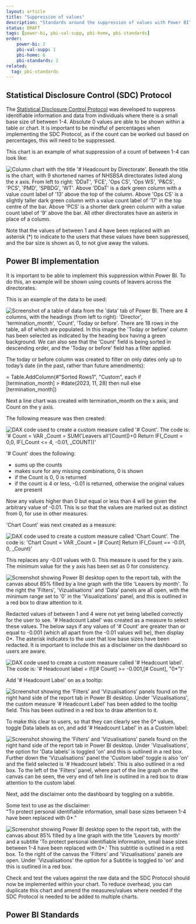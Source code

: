 ```yaml
---
layout: article
title: "Suppression of values"
description: "Standards around the suppression of values with Power BI"
status: DRAFT
tags: [power-bi, pbi-val-supp, pbi-home, pbi-standards]
order:
    power-bi: 2
    pbi-val-supp: 1
    pbi-home: 6
    pbi-standards: 2
related:
  tag: pbi-standards
---
```

## Statistical Disclosure Control (SDC) Protocol  
  
The [Statistical Disclosure Control Protocol][link 1] was developed to suppress identifiable information and data from individuals where there is a small base size of between 1-4. Absolute 0 values are able to be shown within a table or chart. It is important to be mindful of percentages when implementing the SDC Protocol, as if the count can be worked out based on percentages, this will need to be suppressed.  
  
This chart is an example of what suppression of a count of between 1-4 can look like:  
  
![Column chart with the title '# Headcount by Directorate'. Beneath the title is the chart, with 9 shortened names of NHSBSA directorates listed along the x axis. From left to right: 'DDaT', 'FCE', 'Ops CS', 'Ops WS', 'P&CS', 'PCS', 'PMD', 'SPBDG', 'WT'. Above 'DDaT' is a dark green column with a value count label of '13' above the top of the column. Above 'Ops CS' is a slightly taller dark green column with a value count label of '17' in the top centre of the bar. Above 'PCS' is a shorter dark green column with a value count label of '9' above the bar. All other directorates have an asterix in place of a column.](../images/value-image.png)  
  
Note that the values of between 1 and 4 have been replaced with an asterisk (*) to indicate to the users that these values have been suppressed, and the bar size is shown as 0, to not give away the values.  
  

## Power BI implementation  
  
It is important to be able to implement this suppression within Power BI. To do this, an example will be shown using counts of leavers across the directorates.  
  
This is an example of the data to be used:  
  
![Screenshot of a table of data from the 'data' tab of Power BI. There are 4 columns, with the headings (from left to right): 'Director', 'termination_month', 'Count', 'Today or before'. There are 18 rows in the table, all of which are populated. In this image the 'Today or before' column has been selected as indicated by the heading box having a green background. We can also see that the 'Count' field is being sorted in descending order, and the 'Today or before' field has a filter applied.](../images/value-image2.png)  
  
The today or before column was created to filter on only dates only up to today’s date (in the past, rather than future amendments):  
  
= Table.AddColumn(#"Sorted Rows1", "Custom", each if [termination_month] > #date(2023, 11, 28) then null else [termination_month])  
  
Next a line chart was created with termination_month on the x axis, and Count on the y axis.  
  
The following measure was then created:  
  
![DAX code used to create a custom measure called '# Count'. The code is: '# Count = VAR _Count = SUM('Leavers all'[Count])+0 Return IF(_Count = 0,0, IF(_Count <= 4, -0.01, _COUNT))'](../images/value-image3.png)  
  
'# Count' does the following:  
- sums up the counts
- makes sure for any missing combinations, 0 is shown
- if the Count is 0, 0 is returned
- if the count is 4 or less, -0.01 is returned, otherwise the original values are present  
  
Now any values higher than 0 but equal or less than 4 will be given the arbitrary value of -0.01. This is so that the values are marked out as distinct from 0, for use in other measures.  
  
'Chart Count' was next created as a measure:  
  
![DAX code used to create a custom measure called 'Chart Count'. The code is: 'Chart Count = VAR _Count = [# Count] Return IF(_Count == -0.01, 0, _Count)'](../images/value-image4.png)  
  
This replaces any -0.01 values with 0. This measure is used for the y axis.  
The minimum value for the y axis has been set as 0 for consistency.  
  
![Screenshot showing Power BI desktop open to the report tab, with the canvas about 85% filled by a line graph with the title 'Leavers by month'. To the right the 'Filters', 'Vizualisations' and 'Data' panels are all open, with the minimum range set to '0' in the 'Visualizations' panel, and this is outlined in a red box to draw attention to it.](../images/value-image5.png)  
  
Redacted values of between 1 and 4 were not yet being labelled correctly for the user to see.
'# Headcount Label' was created as a measure to select these values. The below says if any values of '# Count' are greater than or equal to -0.001 (which all apart from the -0.01 values will be), then display 0*. The asterisk indicates to the user that low base sizes have been redacted. It is important to include this as a disclaimer on the dashboard so users are aware.  
  
![DAX code used to create a custom measure called '# Headcount label'. The code is: '# Headcount label = if([# Count] >= -0.001,[# Count], "0*")'](../images/value-image6.png)  
  
Add '# Headcount Label' on as a tooltip:  
  
![Screenshot showing the 'Filters' and 'Vizualisations' panels found on the right hand side of the report tab in Power BI desktop. Under 'Vizualisations', the custom measure '# Headcount Label' has been added to the tooltip field. This has been outlined in a red box to draw attention to it. ](../images/value-image7.png)  
  
To make this clear to users, so that they can clearly see the 0* values, toggle Data labels as on, and add '# Headcount Label' in as a Custom label:  
  
![Screenshot showing the 'Filters' and 'Vizualisations' panels found on the right hand side of the report tab in Power BI desktop. Under 'Vizualisations', the option for 'Data labels' is toggled 'on' and this is outlined in a red box. Further down the 'Vizualisations' panel the 'Custom label' toggle is also 'on' and the field selected is '# Headcount lebels'. This is also outlined in a red box. To the left of the 'Filters' panel, where part of the line graph on the canvas can be seen, the very end of teh line is outlined in a red box to draw attention to the custom label. ](../images/value-image8.png)  
  
Next, add the disclaimer onto the dashboard by toggling on a subtitle.  
  
Some text to use as the disclaimer:  
"To protect personal identifiable information, small base sizes between 1-4 have been replaced with 0*."  
  
![Screenshot showing Power BI desktop open to the report tab, with the canvas about 85% filled by a line graph with the title 'Leavers by month' and a subtitle 'To protect personal identifiable information, small base sizes between 1-4 have been replaced with 0*.' This subtitle is outlined in a red box. To the right of the canvas the 'Filters' and 'Vizualisations' panels are open. Under 'Vizualisations' the option for a Subtitle is toggled to 'on' and this is outlined in a red box. ](../images/value-image9.png)  
  
Check and test the values against the raw data and the SDC Protocol should now be implemented within your chart. To reduce overhead, you can duplicate this chart and amend the measures/values where needed if the SDC Protocol is needed to be added to multiple charts.  
  
    
## Power BI Standards




  


[link 1]: https://www.nhsbsa.nhs.uk/sites/default/files/2020-10/nhsbsa-sdc-protocol.pdf
